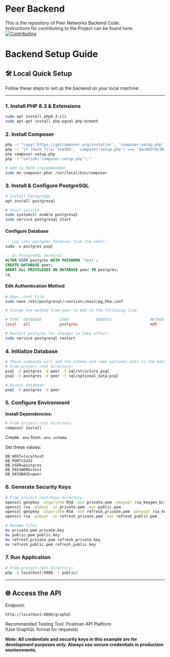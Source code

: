 # Peer Backend  
This is the repository of Peer Networks Backend Code.  
Instructions for contributing to the Project can be found here:  
[![Contributing](https://img.shields.io/badge/Contributing-Guidelines-blue.svg)](https://github.com/peer-network/.github/blob/main/CONTRIBUTING.md)  

# Backend Setup Guide

## 🛠️ Local Quick Setup

Follow these steps to set up the backend on your local machine:

---

### **1. Install PHP 8.3 & Extensions**
```bash
sudo apt install php8.3-cli
sudo apt-get install php-pgsql php-bcmath
```

### **2. Install Composer**
```bash
php -r "copy('https://getcomposer.org/installer', 'composer-setup.php');"
php -r "if (hash_file('sha384', 'composer-setup.php') === 'dac665fdc30fdd8ec78b38b9800061b4150413ff2e3b6f88543c636f7cd84f6db9189d43a81e5503cda447da73c7e5b6') { echo 'Installer verified'.PHP_EOL; } else { echo 'Installer corrupt'.PHP_EOL; unlink('composer-setup.php'); exit(1); }"
php composer-setup.php
php -r "unlink('composer-setup.php');"

# Add to PATH (recommended)
sudo mv composer.phar /usr/local/bin/composer
```

### **3. Install & Configure PostgreSQL**
```bash
# Install PostgreSQL
apt install postgresql

# Start service
sudo systemctl enable postgresql
sudo service postgresql start
```

#### Configure Database
```sql
-- Log into postgres Terminal from the shell:
sudo -u postgres psql

-- In PostgreSQL terminal:
ALTER USER postgres WITH PASSWORD 'test';
CREATE DATABASE peer;
GRANT ALL PRIVILEGES ON DATABASE peer TO postgres;
\q
```

#### Edit Authentication Method
```bash
# Open .conf file:
sudo nano /etc/postgresql/<version>/main/pg_hba.conf
```
```conf
# Change the method from peer to md5 in the following line:  

# TYPE  DATABASE        USER            ADDRESS                 METHOD
local   all             postgres                                md5
```
```bash
# Restart postgres for changes to take affect:
sudo service postgresql restart
```

### **4. Initialize Database**
```bash
# These commands will add the schema and some optional data to the Database peer:
# From project-root directory:
psql -U postgres -d peer -f sql/structure.psql
psql -U postgres -d peer -f sql/optional_data.psql

# Access database:
psql -U postgres -d peer
```

### **5. Configure Environment**

**Install Dependencies:**  
```bash
# From project-root directory:
composer install
```

Create `.env` from `.env.schema`

Set these values:
```env
DB_HOST=localhost
DB_PORT=5432
DB_USER=postgres
DB_PASSWORD=test
DB_DATABASE=peer
```

### **6. Generate Security Keys**
```bash
# From project-root/keys directory:
openssl genpkey -algorithm RSA -out private.pem -pkeyopt rsa_keygen_bits:2048
openssl rsa -pubout -in private.pem -out public.pem
openssl genpkey -algorithm RSA -out refresh_private.pem -pkeyopt rsa_keygen_bits:2048
openssl rsa -pubout -in refresh_private.pem -out refresh_public.pem

# Rename files
mv private.pem private.key
mv public.pem public.key
mv refresh_private.pem refresh_private.key
mv refresh_public.pem refresh_public.key
```

### **7. Run Application**
```bash
# From project-root directory:
php -S localhost:8888 -t public/
```

---

## 🌐 Access the API

Endpoint:
```
http://localhost:8888/graphql
```

Recommended Testing Tool:
Postman API Platform  
(Use GraphQL format for requests)

**Note: All credentials and security keys in this example are for development purposes only. Always use secure credentials in production environments.**  